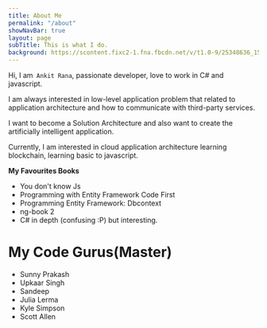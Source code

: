 ```yaml
---
title: About Me
permalink: "/about"
showNavBar: true
layout: page
subTitle: This is what I do.
background: https://scontent.fixc2-1.fna.fbcdn.net/v/t1.0-9/25348636_1543958589030123_6945409443435432174_n.jpg?oh=138c6f8cb888376d806fdd49bea746c5&oe=5ABADFF5
---
```


Hi, I am` Ankit Rana`, passionate developer, love to work in C# and javascript. 

I am always interested in low-level application problem that related to application architecture and how to communicate with third-party services.

I want to become a Solution Architecture and also want to create the artificially intelligent application.

Currently, I am interested in cloud application architecture learning blockchain, learning basic to javascript.

**My Favourites Books**
* You don't know Js
* Programming with Entity Framework Code First
* Programming  Entity Framework: Dbcontext
* ng-book 2
* C# in depth (confusing  :P)  but interesting.



# My  Code Gurus(Master)
* Sunny Prakash
* Upkaar Singh
* Sandeep 
* Julia Lerma
* Kyle Simpson
* Scott Allen